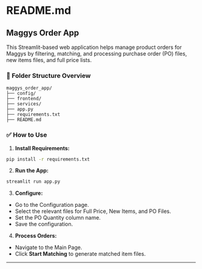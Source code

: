 # README.md

## Maggys Order App

This Streamlit-based web application helps manage product orders for Maggys by filtering, matching, and processing purchase order (PO) files, new items files, and full price lists.

### 📂 Folder Structure Overview

```
maggys_order_app/
├── config/
├── frontend/
├── services/
├── app.py
├── requirements.txt
├── README.md
```

### ✅ How to Use

1. **Install Requirements:**

```bash
pip install -r requirements.txt
```

2. **Run the App:**

```bash
streamlit run app.py
```

3. **Configure:**
- Go to the Configuration page.
- Select the relevant files for Full Price, New Items, and PO Files.
- Set the PO Quantity column name.
- Save the configuration.

4. **Process Orders:**
- Navigate to the Main Page.
- Click **Start Matching** to generate matched item files.

---